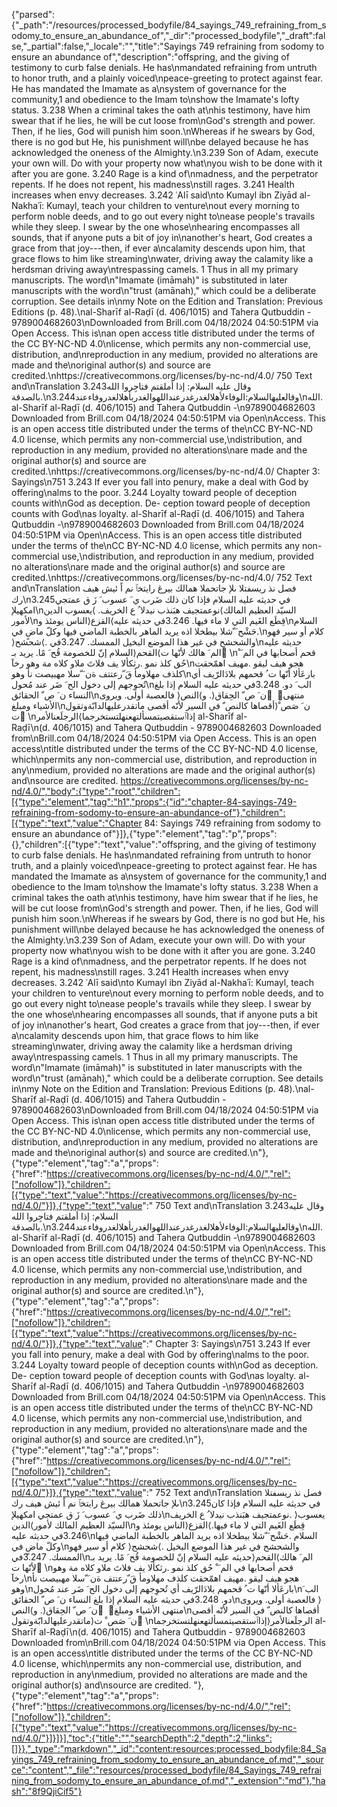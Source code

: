 {"parsed":{"_path":"/resources/processed_bodyfile/84_sayings_749_refraining_from_sodomy_to_ensure_an_abundance_of","_dir":"processed_bodyfile","_draft":false,"_partial":false,"_locale":"","title":"Sayings 749 refraining from sodomy to ensure an abundance of","description":"offspring, and the giving of testimony to curb false denials. He has\nmandated refraining from untruth to honor truth, and a plainly voiced\npeace-greeting to protect against fear. He has mandated the Imamate as a\nsystem of governance for the community,1 and obedience to the Imam to\nshow the Imamate's lofty status. 3.238 When a criminal takes the oath at\nhis testimony, have him swear that if he lies, he will be cut loose from\nGod's strength and power. Then, if he lies, God will punish him soon.\nWhereas if he swears by God, there is no god but He, his punishment will\nbe delayed because he has acknowledged the oneness of the Almighty.\n3.239 Son of Adam, execute your own will. Do with your property now what\nyou wish to be done with it after you are gone. 3.240 Rage is a kind of\nmadness, and the perpetrator repents. If he does not repent, his madness\nstill rages. 3.241 Health increases when envy decreases. 3.242 ʿAlī said\nto Kumayl ibn Ziyād al-Nakhaʿī: Kumayl, teach your children to venture\nout every morning to perform noble deeds, and to go out every night to\nease people's travails while they sleep. I swear by the one whose\nhearing encompasses all sounds, that if anyone puts a bit of joy in\nanother's heart, God creates a grace from that joy---then, if ever a\ncalamity descends upon him, that grace flows to him like streaming\nwater, driving away the calamity like a herdsman driving away\ntrespassing camels. 1 Thus in all my primary manuscripts. The word\n\"Imamate (imāmah)\" is substituted in later manuscripts with the word\n\"trust (amānah),\" which could be a deliberate corruption. See details in\nmy Note on the Edition and Translation: Previous Editions (p. 48).\nal-Sharīf al-Raḍī (d. 406/1015) and Tahera Qutbuddin - 9789004682603\nDownloaded from Brill.com 04/18/2024 04:50:51PM via Open Access. This is\nan open access title distributed under the terms of the CC BY-NC-ND 4.0\nlicense, which permits any non-commercial use, distribution, and\nreproduction in any medium, provided no alterations are made and the\noriginal author(s) and source are credited.\nhttps://creativecommons.org/licenses/by-nc-nd/4.0/ 750 Text and\nTranslation 3.243وقال عليه السلام: إذا أملقتم فتاجِروا الله بالصدقة.\n3.244وقالعليهالسلام:الوفاءلأهلالغدرغدرعنداللهوالغدربأهلالغدروفاءعند\nالله. al-Sharīf al-Raḍī (d. 406/1015) and Tahera Qutbuddin -\n9789004682603 Downloaded from Brill.com 04/18/2024 04:50:51PM via Open\nAccess. This is an open access title distributed under the terms of the\nCC BY-NC-ND 4.0 license, which permits any non-commercial use,\ndistribution, and reproduction in any medium, provided no alterations\nare made and the original author(s) and source are credited.\nhttps://creativecommons.org/licenses/by-nc-nd/4.0/ Chapter 3: Sayings\n751 3.243 If ever you fall into penury, make a deal with God by offering\nalms to the poor. 3.244 Loyalty toward people of deception counts with\nGod as deception. De- ception toward people of deception counts with God\nas loyalty. al-Sharīf al-Raḍī (d. 406/1015) and Tahera Qutbuddin -\n9789004682603 Downloaded from Brill.com 04/18/2024 04:50:51PM via Open\nAccess. This is an open access title distributed under the terms of the\nCC BY-NC-ND 4.0 license, which permits any non-commercial use,\ndistribution, and reproduction in any medium, provided no alterations\nare made and the original author(s) and source are credited.\nhttps://creativecommons.org/licenses/by-nc-nd/4.0/ 752 Text and\nTranslation فصل نذ ريسفتلا ىلإ جاتحملا همالك بيرغ رايتخٱ نم اً ئيش هيف رك\n3.245في حديثه عليه السلام فإذا كان ذلك ضَرب ي َ عسوب َ زَ ق عمتجي امكهيلإ\nنوعمتجيف هبَنذب نيدلا ُ ع الخريف. ⟩يعسوب الدين⟨السيّد العظيم المالك لأمور\nالناس يومئذ و⟩القزع⟨قِطَع الغَيم التي لا ماء فيها. 3.246في حديثه عليه\nالسلام .حَشْح َ ّشلا بيطخلا اذه يريد الماهر بالخطبة الماضي فيها وكلّ ماضٍ في\nكلام أو سير فهو ⟩شحشح⟨. والشحشح في غير هذا الموضع البخيل الممسك. 3.247في\nحديثه عليه السلام إنّ للخصومة قُح َ مًا. يريد بـ⟩القحم⟨الم َ هالك لأنّها ت ُ\nقحم أصحابها في الم َ ْ حُق كلذ نمو .رثكألا يف فلاتَ ملاو كلاه مة وهو رخآ\nهجو هيف ليقو .مهيف اهمّحقت كلذف مهلاومأ قَ ّرعتتف ةن َ ّسلا مهبيصت نأ وهو\nبارعَألا أنّها ت ُ قحمهم بلادَالرّيف أي تُحوِجهم إلى دخول الح َ ضَر عند مُحول\nالب َ دو. 3.248في حديثه عليه السلام إذا بلغ النساء ن َ ص ّ الحقائق\nفالعصبة أولى. ويروى ⟩ن َ ص ّ الحِقاق⟨. و⟩النص ّ ⟨منتهى الأشياء ومبلغ\nأقصاها كالنص ّ في السير لأنّه أقصى ماتقدرعليهالدابّةوتقول⟩ن َ صَص ْ ت ُ\nالرجلَعنالأمر⟨إذاٱستقصيتمسألتهعنهلتستخرجما al-Sharīf al-Raḍī\n(d. 406/1015) and Tahera Qutbuddin - 9789004682603 Downloaded from\nBrill.com 04/18/2024 04:50:51PM via Open Access. This is an open access\ntitle distributed under the terms of the CC BY-NC-ND 4.0 license, which\npermits any non-commercial use, distribution, and reproduction in any\nmedium, provided no alterations are made and the original author(s) and\nsource are credited. https://creativecommons.org/licenses/by-nc-nd/4.0/","body":{"type":"root","children":[{"type":"element","tag":"h1","props":{"id":"chapter-84-sayings-749-refraining-from-sodomy-to-ensure-an-abundance-of"},"children":[{"type":"text","value":"Chapter 84: Sayings 749 refraining from sodomy to ensure an abundance of"}]},{"type":"element","tag":"p","props":{},"children":[{"type":"text","value":"offspring, and the giving of testimony to curb false denials. He has\nmandated refraining from untruth to honor truth, and a plainly voiced\npeace-greeting to protect against fear. He has mandated the Imamate as a\nsystem of governance for the community,1 and obedience to the Imam to\nshow the Imamate's lofty status. 3.238 When a criminal takes the oath at\nhis testimony, have him swear that if he lies, he will be cut loose from\nGod's strength and power. Then, if he lies, God will punish him soon.\nWhereas if he swears by God, there is no god but He, his punishment will\nbe delayed because he has acknowledged the oneness of the Almighty.\n3.239 Son of Adam, execute your own will. Do with your property now what\nyou wish to be done with it after you are gone. 3.240 Rage is a kind of\nmadness, and the perpetrator repents. If he does not repent, his madness\nstill rages. 3.241 Health increases when envy decreases. 3.242 ʿAlī said\nto Kumayl ibn Ziyād al-Nakhaʿī: Kumayl, teach your children to venture\nout every morning to perform noble deeds, and to go out every night to\nease people's travails while they sleep. I swear by the one whose\nhearing encompasses all sounds, that if anyone puts a bit of joy in\nanother's heart, God creates a grace from that joy---then, if ever a\ncalamity descends upon him, that grace flows to him like streaming\nwater, driving away the calamity like a herdsman driving away\ntrespassing camels. 1 Thus in all my primary manuscripts. The word\n\"Imamate (imāmah)\" is substituted in later manuscripts with the word\n\"trust (amānah),\" which could be a deliberate corruption. See details in\nmy Note on the Edition and Translation: Previous Editions (p. 48).\nal-Sharīf al-Raḍī (d. 406/1015) and Tahera Qutbuddin - 9789004682603\nDownloaded from Brill.com 04/18/2024 04:50:51PM via Open Access. This is\nan open access title distributed under the terms of the CC BY-NC-ND 4.0\nlicense, which permits any non-commercial use, distribution, and\nreproduction in any medium, provided no alterations are made and the\noriginal author(s) and source are credited.\n"},{"type":"element","tag":"a","props":{"href":"https://creativecommons.org/licenses/by-nc-nd/4.0/","rel":["nofollow"]},"children":[{"type":"text","value":"https://creativecommons.org/licenses/by-nc-nd/4.0/"}]},{"type":"text","value":" 750 Text and\nTranslation 3.243وقال عليه السلام: إذا أملقتم فتاجِروا الله بالصدقة.\n3.244وقالعليهالسلام:الوفاءلأهلالغدرغدرعنداللهوالغدربأهلالغدروفاءعند\nالله. al-Sharīf al-Raḍī (d. 406/1015) and Tahera Qutbuddin -\n9789004682603 Downloaded from Brill.com 04/18/2024 04:50:51PM via Open\nAccess. This is an open access title distributed under the terms of the\nCC BY-NC-ND 4.0 license, which permits any non-commercial use,\ndistribution, and reproduction in any medium, provided no alterations\nare made and the original author(s) and source are credited.\n"},{"type":"element","tag":"a","props":{"href":"https://creativecommons.org/licenses/by-nc-nd/4.0/","rel":["nofollow"]},"children":[{"type":"text","value":"https://creativecommons.org/licenses/by-nc-nd/4.0/"}]},{"type":"text","value":" Chapter 3: Sayings\n751 3.243 If ever you fall into penury, make a deal with God by offering\nalms to the poor. 3.244 Loyalty toward people of deception counts with\nGod as deception. De- ception toward people of deception counts with God\nas loyalty. al-Sharīf al-Raḍī (d. 406/1015) and Tahera Qutbuddin -\n9789004682603 Downloaded from Brill.com 04/18/2024 04:50:51PM via Open\nAccess. This is an open access title distributed under the terms of the\nCC BY-NC-ND 4.0 license, which permits any non-commercial use,\ndistribution, and reproduction in any medium, provided no alterations\nare made and the original author(s) and source are credited.\n"},{"type":"element","tag":"a","props":{"href":"https://creativecommons.org/licenses/by-nc-nd/4.0/","rel":["nofollow"]},"children":[{"type":"text","value":"https://creativecommons.org/licenses/by-nc-nd/4.0/"}]},{"type":"text","value":" 752 Text and\nTranslation فصل نذ ريسفتلا ىلإ جاتحملا همالك بيرغ رايتخٱ نم اً ئيش هيف رك\n3.245في حديثه عليه السلام فإذا كان ذلك ضَرب ي َ عسوب َ زَ ق عمتجي امكهيلإ\nنوعمتجيف هبَنذب نيدلا ُ ع الخريف. ⟩يعسوب الدين⟨السيّد العظيم المالك لأمور\nالناس يومئذ و⟩القزع⟨قِطَع الغَيم التي لا ماء فيها. 3.246في حديثه عليه\nالسلام .حَشْح َ ّشلا بيطخلا اذه يريد الماهر بالخطبة الماضي فيها وكلّ ماضٍ في\nكلام أو سير فهو ⟩شحشح⟨. والشحشح في غير هذا الموضع البخيل الممسك. 3.247في\nحديثه عليه السلام إنّ للخصومة قُح َ مًا. يريد بـ⟩القحم⟨الم َ هالك لأنّها ت ُ\nقحم أصحابها في الم َ ْ حُق كلذ نمو .رثكألا يف فلاتَ ملاو كلاه مة وهو رخآ\nهجو هيف ليقو .مهيف اهمّحقت كلذف مهلاومأ قَ ّرعتتف ةن َ ّسلا مهبيصت نأ وهو\nبارعَألا أنّها ت ُ قحمهم بلادَالرّيف أي تُحوِجهم إلى دخول الح َ ضَر عند مُحول\nالب َ دو. 3.248في حديثه عليه السلام إذا بلغ النساء ن َ ص ّ الحقائق\nفالعصبة أولى. ويروى ⟩ن َ ص ّ الحِقاق⟨. و⟩النص ّ ⟨منتهى الأشياء ومبلغ\nأقصاها كالنص ّ في السير لأنّه أقصى ماتقدرعليهالدابّةوتقول⟩ن َ صَص ْ ت ُ\nالرجلَعنالأمر⟨إذاٱستقصيتمسألتهعنهلتستخرجما al-Sharīf al-Raḍī\n(d. 406/1015) and Tahera Qutbuddin - 9789004682603 Downloaded from\nBrill.com 04/18/2024 04:50:51PM via Open Access. This is an open access\ntitle distributed under the terms of the CC BY-NC-ND 4.0 license, which\npermits any non-commercial use, distribution, and reproduction in any\nmedium, provided no alterations are made and the original author(s) and\nsource are credited. "},{"type":"element","tag":"a","props":{"href":"https://creativecommons.org/licenses/by-nc-nd/4.0/","rel":["nofollow"]},"children":[{"type":"text","value":"https://creativecommons.org/licenses/by-nc-nd/4.0/"}]}]}],"toc":{"title":"","searchDepth":2,"depth":2,"links":[]}},"_type":"markdown","_id":"content:resources:processed_bodyfile:84_Sayings_749_refraining_from_sodomy_to_ensure_an_abundance_of.md","_source":"content","_file":"resources/processed_bodyfile/84_Sayings_749_refraining_from_sodomy_to_ensure_an_abundance_of.md","_extension":"md"},"hash":"8f9QjiCif5"}